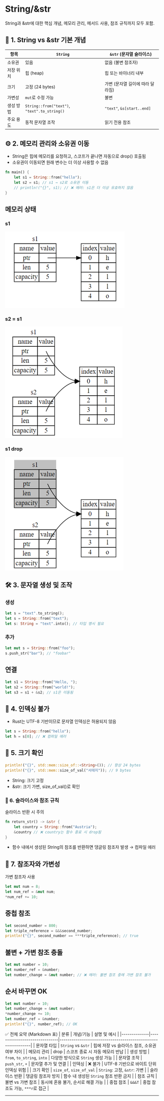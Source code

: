 # String/&str
String과 &str에 대한 핵심 개념, 메모리 관리, 메서드 사용, 참조 규칙까지 모두 포함.

## 🧵 1. String vs &str 기본 개념
| 항목               | `String`                                      | `&str` (문자열 슬라이스)                     |
|--------------------|-----------------------------------------------|---------------------------------------------|
| 소유권             | 있음                                           | 없음 (불변 참조자)                           |
| 저장 위치          | 힙 (heap)                                      | 힙 또는 바이너리 내부                        |
| 크기               | 고정 (24 bytes)                                | 가변 (문자열 길이에 따라 달라짐)            |
| 가변성             | `mut`로 수정 가능                              | 불변                                         |
| 생성 방법          | `String::from("text")`, `"text".to_string()`   | `"text"`, `&s[start..end]`                   |
| 주요 용도          | 동적 문자열 조작                               | 읽기 전용 참조                               |



## ⚙️ 2. 메모리 관리와 소유권 이동
- String은 힙에 메모리를 요청하고, 스코프가 끝나면 자동으로 drop() 호출됨
- 소유권이 이동되면 원래 변수는 더 이상 사용할 수 없음
```rust
fn main() {
    let s1 = String::from("hello");
    let s2 = s1; // s1 → s2로 소유권 이동
    // println!("{}", s1); // ❌ 에러: s1은 더 이상 유효하지 않음
}
```
## 메모리 상태
### s1
![string_s1.png](/image/string_s1.png)
### s2 = s1
![string_s1=s2.png](/image/string_s1=s2.png)
### s1 drop
![string_s1_drop.png](/image/string_s1_drop.png)


## 🛠️ 3. 문자열 생성 및 조작
### 생성
```rust
let s = "text".to_string();
let s = String::from("text");
let s: String = "text".into(); // 타입 명시 필요
```

### 추가
```rust
let mut s = String::from("foo");
s.push_str("bar"); // "foobar"
```

## 연결
```rust
let s1 = String::from("Hello, ");
let s2 = String::from("world!");
let s3 = s1 + &s2; // s1은 이동됨
```


## 🚫 4. 인덱싱 불가
- Rust는 UTF-8 기반이므로 문자열 인덱싱은 허용되지 않음
```rust
let s = String::from("hello");
let h = s[0]; // ❌ 컴파일 에러
```


## 📏 5. 크기 확인
```rust
println!("{}", std::mem::size_of::<String>()); // 항상 24 bytes
println!("{}", std::mem::size_of_val("서태지")); // 9 bytes
```

- String: 크기 고정
- &str: 크기 가변, size_of_val()로 확인

### 🧠 6. 슬라이스와 참조 규칙
슬라이스 반환 시 주의
```rust
fn return_str() -> &str {
    let country = String::from("Austria");
    &country // ❌ country는 함수 종료 시 drop됨
}
```

- 함수 내에서 생성된 String의 참조를 반환하면 댕글링 참조자 발생 → 컴파일 에러

## 🔄 7. 참조자와 가변성
가변 참조자 사용
```rust
let mut num = 8;
let num_ref = &mut num;
*num_ref += 10;
```

## 중첩 참조
```rust
let second_number = 800;
let triple_reference = &&&second_number;
println!("{}", second_number == ***triple_reference); // true
```


## 불변 + 가변 참조 충돌
```rust
let mut number = 10;
let number_ref = &number;
let number_change = &mut number; // ❌ 에러: 불변 참조 중에 가변 참조 불가
```

## 순서 바꾸면 OK
```rust
let mut number = 10;
let number_change = &mut number;
*number_change += 10;
let number_ref = &number;
println!("{}", number_ref); // OK
```


✅ 전체 요약 (Markdown 표)
| 분류         | 개념/기능                     | 설명 및 예시                                                  |
|--------------|-------------------------------|---------------------------------------------------------------|
| 문자열 타입   | `String` vs `&str`             | 힙에 저장 vs 슬라이스 참조, 소유권 여부 차이                  |
| 메모리 관리   | drop                           | 스코프 종료 시 자동 메모리 반납                               |
| 생성 방법     | `from`, `to_string`, `into`    | 다양한 방식으로 `String` 생성 가능                            |
| 문자열 조작   | `push_str`, `+`                | 문자열 추가 및 연결                                           |
| 인덱싱        | ❌ 불가                         | UTF-8 기반으로 바이트 단위 인덱싱 위험                        |
| 크기 확인     | `size_of`, `size_of_val`       | `String`: 고정, `&str`: 가변                                  |
| 슬라이스 반환 | 댕글링 참조자 방지             | 함수 내 생성된 `String` 참조 반환 금지                        |
| 참조 규칙     | 불변 vs 가변 참조              | 동시에 혼용 불가, 순서로 해결 가능                            |
| 중첩 참조     | `&&&T`                         | 중첩 참조도 가능, `***r`로 접근                                |


---



